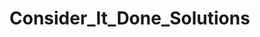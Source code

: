 # Consider_It_Done_Solutions
<!DOCTYPE html>
<htlm>
  <title>CDS</title>
<head>
  <meta name="viewport" content="width=device-width, initial-scale=1"> <!-- Ensures optimal rendering on mobile devices. -->
  <meta http-equiv="X-UA-Compatible" content="IE=edge" /> <!-- Optimal Internet Explorer compatibility -->
</head>
<body>
<script>
    src="AQ58TgQwPBguhRcQurt6SA7QSYhnv2tg7faTs9_xz8OkFFvw1anjwTzJqo1TTKtOKSENRVBAp83TF5LH?client-id=LIVE_CLIENT_ID">
  </script>
  </body>
</htlm> 
